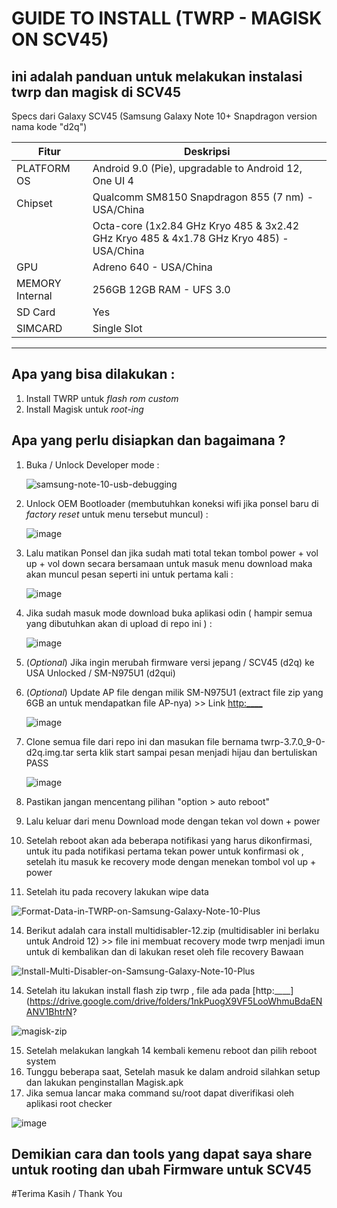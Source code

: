 #  GUIDE TO INSTALL (TWRP - MAGISK ON SCV45)
## ini adalah panduan untuk melakukan instalasi twrp dan magisk di SCV45

Specs dari Galaxy SCV45 (Samsung Galaxy Note 10+ Snapdragon version nama kode "d2q")

|Fitur| Deskripsi| 
|----------------|-----------------------------------------------------------------------------------------|
|PLATFORM	OS    |Android 9.0 (Pie), upgradable to Android 12, One UI 4
|Chipset	        |Qualcomm SM8150 Snapdragon 855 (7 nm) - USA/China
|                |Octa-core (1x2.84 GHz Kryo 485 & 3x2.42 GHz Kryo 485 & 4x1.78 GHz Kryo 485) - USA/China
|GPU	            |Adreno 640 - USA/China
|MEMORY Internal |256GB 12GB RAM - UFS 3.0
|SD Card         |Yes 
|SIMCARD         |Single Slot


------------------------------------------------------------------------------------------------------------
## Apa yang bisa dilakukan :

1. Install TWRP untuk _flash rom custom_
2. Install Magisk untuk _root-ing_

## Apa yang perlu disiapkan dan bagaimana ?
1. Buka / Unlock Developer mode :
   
   ![samsung-note-10-usb-debugging](https://github.com/z3rg/TWRP-MAGISK-SCV45/assets/3973856/9d1fe0d5-e886-426c-8388-02539e5adb4d)
   
2. Unlock OEM Bootloader (membutuhkan koneksi wifi jika ponsel baru di _factory reset_ untuk menu tersebut muncul) :
   
   ![image](https://github.com/z3rg/TWRP-MAGISK-SCV45/assets/3973856/d50302be-0d74-42dd-ba06-0a2f3d67594c)

3. Lalu matikan Ponsel dan jika sudah mati total tekan tombol power + vol up + vol down secara bersamaan untuk masuk menu download maka akan muncul pesan seperti ini untuk pertama kali :
   
   ![image](https://github.com/z3rg/TWRP-MAGISK-SCV45/assets/3973856/ab4aa628-aa51-46ec-9377-f24c6cabc3ea)

4. Jika sudah masuk mode download buka aplikasi odin ( hampir semua yang dibutuhkan akan di upload di repo ini ) :

   ![image](https://github.com/z3rg/TWRP-MAGISK-SCV45/assets/3973856/e3c22813-830c-42ee-b5c9-89f142ba65a9)
   
6. (_Optional_) Jika ingin merubah firmware versi jepang / SCV45 (d2q) ke USA Unlocked / SM-N975U1 (d2qui)

7. (_Optional_) Update AP file dengan milik SM-N975U1 (extract file zip yang 6GB an untuk mendapatkan file AP-nya) >> Link [http:____](https://drive.google.com/drive/folders/1nkPuogX9VF5LooWhmuBdaENANV1BhtrN?usp=sharing)

   ![image](https://github.com/z3rg/TWRP-MAGISK-SCV45/assets/3973856/60645021-e3d9-4c29-8281-8d51f8edac2c)

8. Clone semua file dari repo ini dan masukan file bernama twrp-3.7.0_9-0-d2q.img.tar serta klik start sampai pesan menjadi hijau dan bertuliskan PASS
   
   ![image](https://github.com/z3rg/TWRP-MAGISK-SCV45/assets/3973856/5c9cdf0d-9883-41f4-83d7-5e616a6f438e)

9. Pastikan jangan mencentang pilihan "option > auto reboot"
10. Lalu keluar dari menu Download mode dengan tekan vol down + power
11. Setelah reboot akan ada beberapa notifikasi yang harus dikonfirmasi, untuk itu pada notifikasi pertama tekan power untuk konfirmasi ok , setelah itu masuk ke recovery mode dengan menekan tombol vol up + power
12. Setelah itu pada recovery lakukan wipe data

![Format-Data-in-TWRP-on-Samsung-Galaxy-Note-10-Plus](https://github.com/z3rg/TWRP-MAGISK-SCV45/assets/3973856/12837986-f24f-49e0-a887-dbc7773a91f3)

14. Berikut adalah cara install multidisabler-12.zip (multidisabler ini berlaku untuk Android 12) >> file ini membuat recovery mode twrp menjadi imun untuk di kembalikan dan di lakukan reset oleh file recovery Bawaan

![Install-Multi-Disabler-on-Samsung-Galaxy-Note-10-Plus](https://github.com/z3rg/TWRP-MAGISK-SCV45/assets/3973856/b49d2c5e-07a3-4392-a374-238664d3790f)

14. Setelah itu lakukan install flash zip twrp , file ada pada [http:____](https://drive.google.com/drive/folders/1nkPuogX9VF5LooWhmuBdaENANV1BhtrN?

![magisk-zip](https://github.com/z3rg/TWRP-MAGISK-SCV45/assets/3973856/b4a3cfea-c353-4781-a151-b719b1a1b9fb)

15. Setelah melakukan langkah 14 kembali kemenu reboot dan pilih reboot system
16. Tunggu beberapa saat, Setelah masuk ke dalam android silahkan setup dan lakukan penginstallan Magisk.apk
17. Jika semua lancar maka command su/root dapat diverifikasi oleh aplikasi root checker

![image](https://github.com/z3rg/TWRP-MAGISK-SCV45/assets/3973856/4200ae08-32de-4b92-96ca-b7a05e0d40b2)


## Demikian cara dan tools yang dapat saya share untuk rooting dan ubah Firmware untuk SCV45

#Terima Kasih / Thank You







